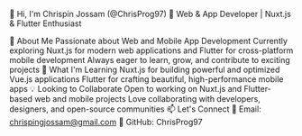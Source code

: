 👋 Hi, I'm Chrispin Jossam (@ChrisProg97)
🚀 Web & App Developer | Nuxt.js & Flutter Enthusiast

👀 About Me
Passionate about Web and Mobile App Development
Currently exploring Nuxt.js for modern web applications and Flutter for cross-platform mobile development
Always eager to learn, grow, and contribute to exciting projects
🌱 What I'm Learning
Nuxt.js for building powerful and optimized Vue.js applications
Flutter for crafting beautiful, high-performance mobile apps
💡 Looking to Collaborate
Open to working on Nuxt.js and Flutter-based web and mobile projects
Love collaborating with developers, designers, and open-source communities
📫 Let's Connect
📧 Email: chrispingjossam@gmail.com
🔗 GitHub: ChrisProg97

<!---
ChrisProg97/ChrisProg97 is a ✨ special ✨ repository because its `README.md` (this file) appears on your GitHub profile.
You can click the Preview link to take a look at your changes.
--->
